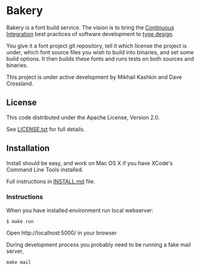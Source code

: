 # Bakery

Bakery is a font build service. The vision is to bring the [Continuous Integration](http://en.wikipedia.org/wiki/Continuous_integration) best practices of software development to [type design](http://en.wikipedia.org/wiki/Type_design).

You give it a font project git repository, tell it which license the project is under, which font source files you wish to build into binaries, and set some build options. It then builds these fonts and runs tests on both sources and binaries.

This project is under active development by Mikhail Kashkin and Dave Crossland. 

## License

This code distributed under the Apache License, Version 2.0.

See [LICENSE.txt](LICENSE.txt) for full details.

## Installation

Install should be easy, and work on Mac OS X if you have XCode's Command Line Tools installed.

Full instructions in [INSTALL.md](./INSTALL.md) file.

### Instructions

When you have installed environment run local webserver:

    $ make run

Open http://localhost:5000/ in your browser

During development process you probably need to be running a fake mail server,

    make mail
